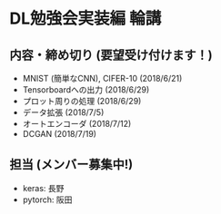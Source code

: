 # DL勉強会実装編 輪講

## 内容・締め切り (要望受け付けます！)
- MNIST (簡単なCNN), CIFER-10 (2018/6/21)
- Tensorboardへの出力 (2018/6/29)
- プロット周りの処理 (2018/6/29)
- データ拡張 (2018/7/5)
- オートエンコーダ (2018/7/12)
- DCGAN (2018/7/19)

## 担当 (メンバー募集中!)
- keras: 長野
- pytorch: 阪田